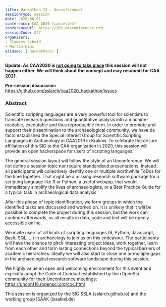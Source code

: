 ```yaml
---
title: Hackathon II – Unconference!
sessionType: session
date: 2020-06-01
conference: CAA 2020 (cancelled)
conferenceUrl: https://202.caaconference.org
sessionCode: S27
organisers:
- Clemens Schmid
- Martin Hinz
aliases: [ hackathonii ]
---
```


**Update: As CAA2020 is [not going to take place](https://caa-international.org/2020/06/11/caa-2020-cancelled/) this session will not happen either. We will think about the concept and may resubmit for CAA 2021.**

**Pre-session discussion:** https://github.com/sslarch/caa2020_hackathon/issues

### Abstract

Scientific scripting languages are a very powerful tool for scientists to translate research questions and quantitative analysis into a machine-readable, executable and thus reproducible form. In order to promote and support their dissemination to the archaeological community, we have de facto established the Special Interest Group for Scientific Scripting Languages in Archaeology at CAA2019 in Krakow. To celebrate the de jure affiliation of this SIG to the CAA organization in 2020, this session will provide an open hackerspace for users of scripting languages.

The general session layout will follow the style of an Unconference. We will not define a session topic nor require standardised presentations. Instead all participants will collectively identify one or multiple worthwhile ToDos for the time together. That might be a missing research software package for a scripting language like R or Python, a useful webapp, that would immediately simplify the lives of archaeologists, or a Best Practice Guide for a typical task in archaeological data analysis.

After this phase of topic identification, we form groups in which the identified tasks are discussed and worked on. It is unlikely that it will be possible to complete the project during this session, but the work can continue afterwards, as all results in data, code and text will be openly accessible online.

We invite users of all kinds of scripting languages (R, Python, Javascript, Bash, SQL, ...) in archaeology to join us on this endeavour. The participants will have the chance to pitch interesting project ideas, work together, learn from each other and form lasting connections beyond the typical barriers of academic hierarchies. Ideally we will also start to close one or multiple gaps in the archaeological research software landscape during this session.

We highly value an open and welcoming environment for this event and explicitly adopt the Code of Conduct established by the rOpenSci community for their Unconference meetings: https://unconf18.ropensci.org/coc.html

This session is organized by the SIG SSLA (sslarch.github.io) and the working group ISAAK (isaakiel.de)

